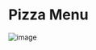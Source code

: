 # Pizza Menu

![image](https://github.com/user-attachments/assets/44ccedae-abe0-4890-a3f2-3806f8a51e24)
